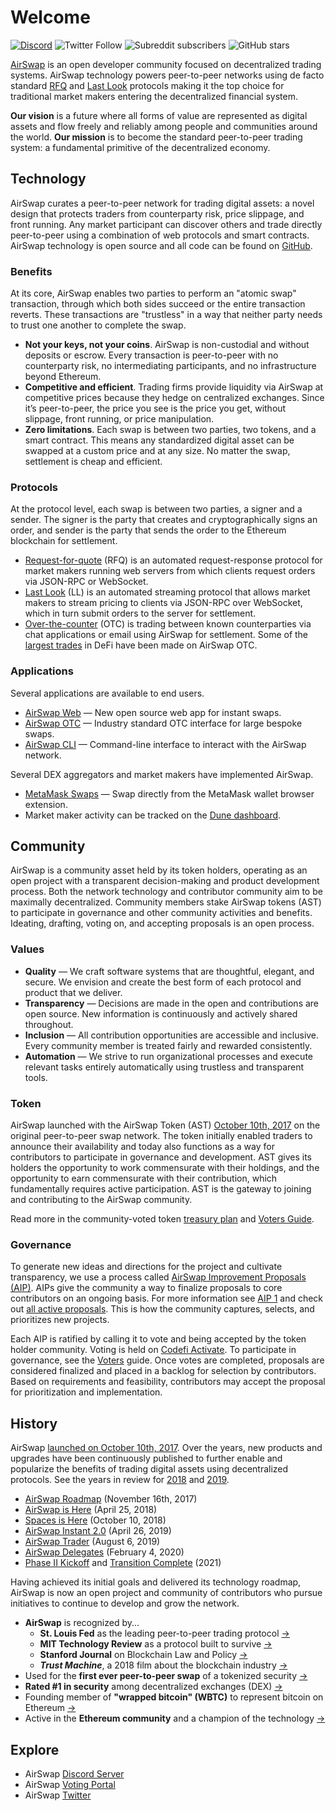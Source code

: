 # Welcome

[![Discord](https://img.shields.io/discord/590643190281928738.svg)](https://chat.airswap.io) ![Twitter Follow](https://img.shields.io/twitter/follow/airswap?style=social) ![Subreddit subscribers](https://img.shields.io/reddit/subreddit-subscribers/AirSwap?style=social) ![GitHub stars](https://img.shields.io/github/stars/airswap/airswap-protocols?style=social)

[AirSwap](https://www.airswap.io) is an open developer community focused on decentralized trading systems. AirSwap technology powers peer-to-peer networks using de facto standard [RFQ](technology/request-for-quote.md) and [Last Look](technology/last-look.md) protocols making it the top choice for traditional market makers entering the decentralized financial system.

**Our vision** is a future where all forms of value are represented as digital assets and flow freely and reliably among people and communities around the world. **Our mission** is to become the standard peer-to-peer trading system: a fundamental primitive of the decentralized economy.

## Technology

AirSwap curates a peer-to-peer network for trading digital assets: a novel design that protects traders from counterparty risk, price slippage, and front running. Any market participant can discover others and trade directly peer-to-peer using a combination of web protocols and smart contracts. AirSwap technology is open source and all code can be found on [GitHub](https://github.com/airswap/).

### Benefits

At its core, AirSwap enables two parties to perform an "atomic swap" transaction, through which both sides succeed or the entire transaction reverts. These transactions are "trustless" in a way that neither party needs to trust one another to complete the swap.

- **Not your keys, not your coins**. AirSwap is non-custodial and without deposits or escrow. Every transaction is peer-to-peer with no counterparty risk, no intermediating participants, and no infrastructure beyond Ethereum.
- **Competitive and efficient**. Trading firms provide liquidity via AirSwap at competitive prices because they hedge on centralized exchanges. Since it’s peer-to-peer, the price you see is the price you get, without slippage, front running, or price manipulation.
- **Zero limitations**. Each swap is between two parties, two tokens, and a smart contract. This means any standardized digital asset can be swapped at a custom price and at any size. No matter the swap, settlement is cheap and efficient.

### Protocols

At the protocol level, each swap is between two parties, a signer and a sender. The signer is the party that creates and cryptographically signs an order, and sender is the party that sends the order to the Ethereum blockchain for settlement.

- [Request-for-quote](technology/request-for-quote.md) (RFQ) is an automated request-response protocol for market makers running web servers from which clients request orders via JSON-RPC or WebSocket.
- [Last Look](technology/last-look.md) (LL) is an automated streaming protocol that allows market makers to stream pricing to clients via JSON-RPC over WebSocket, which in turn submit orders to the server for settlement.
- [Over-the-counter](https://trader.airswap.io) (OTC) is trading between known counterparties via chat applications or email using AirSwap for settlement. Some of the [largest trades](https://etherscan.io/tx/0x346a9f45c70d4f323c67fd0f348b2a8aaa7477a719557c27a8130c8873279d3b) in DeFi have been made on AirSwap OTC.

### Applications

Several applications are available to end users.

- [AirSwap Web](https://www.airswap.io) — New open source web app for instant swaps.
- [AirSwap OTC](https://trader.airswap.io) — Industry standard OTC interface for large bespoke swaps.
- [AirSwap CLI](https://github.com/airswap/airswap-cli) — Command-line interface to interact with the AirSwap network.

Several DEX aggregators and market makers have implemented AirSwap.

- [MetaMask Swaps](https://metamask.io/swaps.html) — Swap directly from the MetaMask wallet browser extension.
- Market maker activity can be tracked on the [Dune dashboard](https://dune.xyz/queries/28752/57978).

## Community

AirSwap is a community asset held by its token holders, operating as an open project with a transparent decision-making and product development process. Both the network technology and contributor community aim to be maximally decentralized. Community members stake AirSwap tokens (AST) to participate in governance and other community activities and benefits. Ideating, drafting, voting on, and accepting proposals is an open process.

### Values

- **Quality** — We craft software systems that are thoughtful, elegant, and secure. We envision and create the best form of each protocol and product that we deliver.
- **Transparency** — Decisions are made in the open and contributions are open source. New information is continuously and actively shared throughout.
- **Inclusion** — All contribution opportunities are accessible and inclusive. Every community member is treated fairly and rewarded consistently.
- **Automation** — We strive to run organizational processes and execute relevant tasks entirely automatically using trustless and transparent tools.

### Token

AirSwap launched with the AirSwap Token (AST) [October 10th, 2017](https://medium.com/fluidity/airswap-token-launch-report-fbd04b748eb1) on the original peer-to-peer swap network. The token initially enabled traders to announce their availability and today also functions as a way for contributors to participate in governance and development. AST gives its holders the opportunity to work commensurate with their holdings, and the opportunity to earn commensurate with their contribution, which fundamentally requires active participation. AST is the gateway to joining and contributing to the AirSwap community.

Read more in the community-voted token [treasury plan](https://github.com/airswap/airswap-aips/issues/10) and [Voters Guide](activities/voting.md).

### Governance

To generate new ideas and directions for the project and cultivate transparency, we use a process called [AirSwap Improvement Proposals (AIP)](community/process.md). AIPs give the community a way to finalize proposals to core contributors on an ongoing basis. For more information see [AIP 1](https://github.com/airswap/airswap-aips/issues/1) and check out [all active proposals](https://github.com/airswap/aips). This is how the community captures, selects, and prioritizes new projects.

Each AIP is ratified by calling it to vote and being accepted by the token holder community. Voting is held on [Codefi Activate](https://activate.codefi.network/staking/airswap/governance). To participate in governance, see the [Voters](activities/voting.md) guide. Once votes are completed, proposals are considered finalized and placed in a backlog for selection by contributors. Based on requirements and feasibility, contributors may accept the proposal for prioritization and implementation.

## History

AirSwap [launched on October 10th, 2017](https://medium.com/fluidity/airswap-token-launch-report-fbd04b748eb1). Over the years, new products and upgrades have been continuously published to further enable and popularize the benefits of trading digital assets using decentralized protocols. See the years in review for [2018](https://medium.com/fluidity/2018-a-year-in-review-d7f5cb0e5d76) and [2019](https://medium.com/fluidity/2019-a-year-in-review-6b40035e6edb).

- [AirSwap Roadmap](https://medium.com/fluidity/the-airswap-roadmap-1c1a3c3b20d3) (November 16th, 2017)
- [AirSwap is Here](https://medium.com/fluidity/airswap-is-here-c83c001d5bbe) (April 25, 2018)
- [Spaces is Here](https://medium.com/fluidity/spaces-is-here-a36fa6753474) (October 10, 2018)
- [AirSwap Instant 2.0](https://medium.com/fluidity/airswap-instant-2-0-d10906447838) (April 26, 2019)
- [AirSwap Trader](https://medium.com/fluidity/introducing-airswap-trader-63a0ef9e67c0) (August 6, 2019)
- [AirSwap Delegates](https://medium.com/fluidity/introducing-airswap-delegates-1c3db83be1db) (February 4, 2020)
- [Phase II Kickoff](https://twitter.com/airswap/status/1346542008345747457) and [Transition Complete](https://twitter.com/airswap/status/1359190898110853122) (2021)

Having achieved its initial goals and delivered its technology roadmap, AirSwap is now an open project and community of contributors who pursue initiatives to continue to develop and grow the network.

- **AirSwap** is recognized by...
  - **St. Louis Fed** as the leading peer-to-peer trading protocol [→](https://research.stlouisfed.org/publications/review/2021/02/05/decentralized-finance-on-blockchain-and-smart-contract-based-financial-markets)
  - **MIT Technology Review** as a protocol built to survive [→](https://www.technologyreview.com/2018/02/22/145100/when-the-cryptocurrency-bubble-pops-these-tokens-are-built-to-survive/)
  - **Stanford Journal** on Blockchain Law and Policy [→](https://stanford-jblp.pubpub.org/pub/deconstructing-dex/release/1)
  - _**Trust Machine**_, a 2018 film about the blockchain industry [→](https://www.imdb.com/title/tt7407496/)
- Used for the **first ever peer-to-peer swap** of a tokenized security [→](https://tokenist.com/airswap-facilitates-first-compliant-security-token-transfer-on-a-public-blockchain/)
- **Rated #1 in security** among decentralized exchanges (DEX) [→](https://icorating.com/pdf/65/1/pnN3XH96SRWtSs1YMNn2MSw805II3mD7UwKyMrPA.pdf)
- Founding member of **"wrapped bitcoin" (WBTC)** to represent bitcoin on Ethereum [→](https://www.bitgo.com/newsroom/press-releases/wbtc-brings-bitcoin-to-ethereum)
- Active in the **Ethereum community** and a champion of the technology [→](https://medium.com/fluidity/airswap-devcon-5-43adcf758ba8)

## Explore

- AirSwap [Discord Server](https://chat.airswap.io)
- AirSwap [Voting Portal](https://activate.codefi.network/staking/airswap/governance)
- AirSwap [Twitter](https://twitter.com/airswap)

